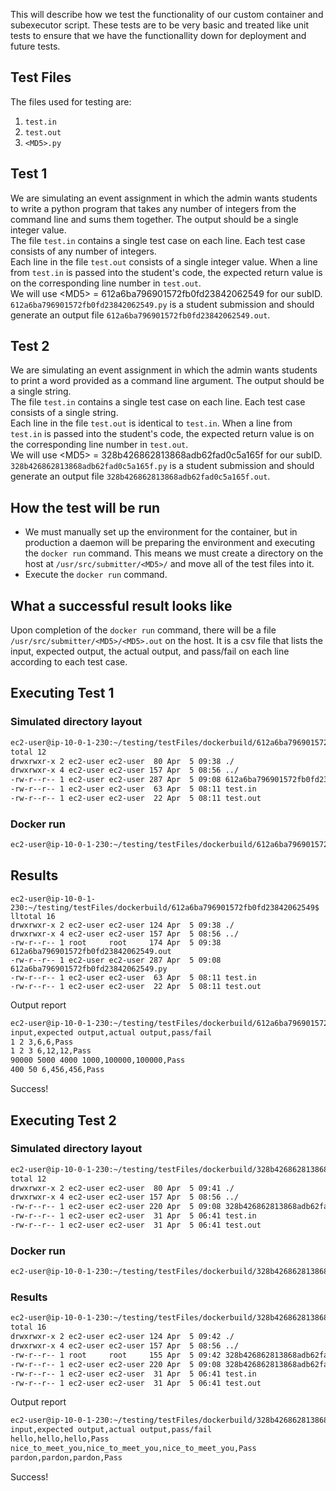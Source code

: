 
This will describe how we test the functionality of our custom container and subexecutor script. These tests are to be very basic and treated like unit tests to ensure that we have the functionallity down for deployment and future tests.

## Test Files
The files used for testing are:
1. `test.in`
2. `test.out`
3. `<MD5>.py`

## Test 1
We are simulating an event assignment in which the admin wants students to write a python program that takes any number of integers from the command line and sums them together. The output should be a single integer value.  
The file `test.in` contains a single test case on each line. Each test case consists of any number of integers.  
Each line in the file `test.out` consists of a single integer value. When a line from `test.in` is passed into the student's code, the expected return value is on the corresponding line number in `test.out`.   
We will use \<MD5\> = 612a6ba796901572fb0fd23842062549 for our subID.  
`612a6ba796901572fb0fd23842062549.py` is a student submission and should generate an output file `612a6ba796901572fb0fd23842062549.out`. 

## Test 2  
We are simulating an event assignment in which the admin wants students to print a word provided as a command line argument. The output should be a single string.  
The file `test.in` contains a single test case on each line. Each test case consists of a single string.  
Each line in the file `test.out` is identical to `test.in`. When a line from `test.in` is passed into the student's code, the expected return value is on the corresponding line number in `test.out`.   
We will use \<MD5\> = 328b426862813868adb62fad0c5a165f for our subID.  
`328b426862813868adb62fad0c5a165f.py` is a student submission and should generate an output file `328b426862813868adb62fad0c5a165f.out`. 


## How the test will be run
* We must manually set up the environment for the container, but in production a daemon will be preparing the environment and executing the `docker run` command. This means we must create a directory on the host at `/usr/src/submitter/<MD5>/` and move all of the test files into it. 
* Execute the `docker run` command.

## What a successful result looks like
Upon completion of the `docker run` command, there will be a file `/usr/src/submitter/<MD5>/<MD5>.out` on the host. It is a csv file that lists the input, expected output, the actual output, and pass/fail on each line according to each test case.

## Executing Test 1
### Simulated directory layout   
```bash
ec2-user@ip-10-0-1-230:~/testing/testFiles/dockerbuild/612a6ba796901572fb0fd23842062549$ ll
total 12
drwxrwxr-x 2 ec2-user ec2-user  80 Apr  5 09:38 ./
drwxrwxr-x 4 ec2-user ec2-user 157 Apr  5 08:56 ../
-rw-r--r-- 1 ec2-user ec2-user 287 Apr  5 09:08 612a6ba796901572fb0fd23842062549.py
-rw-r--r-- 1 ec2-user ec2-user  63 Apr  5 08:11 test.in
-rw-r--r-- 1 ec2-user ec2-user  22 Apr  5 08:11 test.out
```
### Docker run
```bash
ec2-user@ip-10-0-1-230:~/testing/testFiles/dockerbuild/612a6ba796901572fb0fd23842062549$ docker run -it --rm --name="MD5" -v "$PWD":/usr/src/submitter -w /usr/src/submitter subexecutor executeSubmission.py 612a6ba796901572fb0fd23842062549
```

## Results
```
ec2-user@ip-10-0-1-230:~/testing/testFiles/dockerbuild/612a6ba796901572fb0fd23842062549$ lltotal 16
drwxrwxr-x 2 ec2-user ec2-user 124 Apr  5 09:38 ./
drwxrwxr-x 4 ec2-user ec2-user 157 Apr  5 08:56 ../
-rw-r--r-- 1 root     root     174 Apr  5 09:38 612a6ba796901572fb0fd23842062549.out
-rw-r--r-- 1 ec2-user ec2-user 287 Apr  5 09:08 612a6ba796901572fb0fd23842062549.py
-rw-r--r-- 1 ec2-user ec2-user  63 Apr  5 08:11 test.in
-rw-r--r-- 1 ec2-user ec2-user  22 Apr  5 08:11 test.out
``` 
Output report
```bash
ec2-user@ip-10-0-1-230:~/testing/testFiles/dockerbuild/612a6ba796901572fb0fd23842062549$ cat 612a6ba796901572fb0fd23842062549.out 
input,expected output,actual output,pass/fail
1 2 3,6,6,Pass
1 2 3 6,12,12,Pass
90000 5000 4000 1000,100000,100000,Pass
400 50 6,456,456,Pass
```
Success!


## Executing Test 2
### Simulated directory layout   
```bash
ec2-user@ip-10-0-1-230:~/testing/testFiles/dockerbuild/328b426862813868adb62fad0c5a165f$ ll
total 12
drwxrwxr-x 2 ec2-user ec2-user  80 Apr  5 09:41 ./
drwxrwxr-x 4 ec2-user ec2-user 157 Apr  5 08:56 ../
-rw-r--r-- 1 ec2-user ec2-user 220 Apr  5 09:08 328b426862813868adb62fad0c5a165f.py
-rw-r--r-- 1 ec2-user ec2-user  31 Apr  5 06:41 test.in
-rw-r--r-- 1 ec2-user ec2-user  31 Apr  5 06:41 test.out
```
### Docker run
```bash
ec2-user@ip-10-0-1-230:~/testing/testFiles/dockerbuild/328b426862813868adb62fad0c5a165f$ docker run -it --rm --name="MD5" -v "$PWD":/usr/src/submitter -w /usr/src/submitter subexecutor executeSubmission.py 328b426862813868adb62fad0c5a165f
```

### Results
```bash
ec2-user@ip-10-0-1-230:~/testing/testFiles/dockerbuild/328b426862813868adb62fad0c5a165f$ ll
total 16
drwxrwxr-x 2 ec2-user ec2-user 124 Apr  5 09:42 ./
drwxrwxr-x 4 ec2-user ec2-user 157 Apr  5 08:56 ../
-rw-r--r-- 1 root     root     155 Apr  5 09:42 328b426862813868adb62fad0c5a165f.out
-rw-r--r-- 1 ec2-user ec2-user 220 Apr  5 09:08 328b426862813868adb62fad0c5a165f.py
-rw-r--r-- 1 ec2-user ec2-user  31 Apr  5 06:41 test.in
-rw-r--r-- 1 ec2-user ec2-user  31 Apr  5 06:41 test.out
``` 
Output report
```bash
ec2-user@ip-10-0-1-230:~/testing/testFiles/dockerbuild/328b426862813868adb62fad0c5a165f$ cat 328b426862813868adb62fad0c5a165f.out 
input,expected output,actual output,pass/fail
hello,hello,hello,Pass
nice_to_meet_you,nice_to_meet_you,nice_to_meet_you,Pass
pardon,pardon,pardon,Pass
```
Success!
